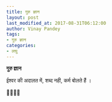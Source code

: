 ```yaml
---
title: गुरु ज्ञान
layout: post
last_modified_at: 2017-08-31T06:12:00
author: Vinay Pandey
tags:
- गुरु ज्ञान
categories:
- लघु
---
```

**गुरु ज्ञान**

ईश्वर की अदालत में,
शब्द नही, कर्म बोलते हैं ।

🙏🌷🌷🙏


